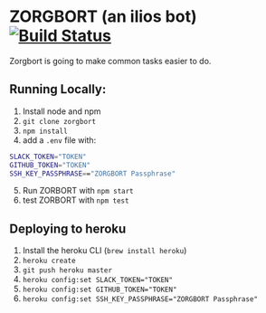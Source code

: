 # ZORGBORT (an ilios bot) [![Build Status](https://travis-ci.org/ucsf-ckm/zorgbort.svg?branch=master)](https://travis-ci.org/ucsf-ckm/zorgbort)

Zorgbort is going to make common tasks easier to do.

## Running Locally:

1. Install node and npm
2. `git clone zorgbort`
3. `npm install`
4. add a `.env` file with:
```bash
SLACK_TOKEN="TOKEN"
GITHUB_TOKEN="TOKEN"
SSH_KEY_PASSPHRASE=="ZORGBORT Passphrase"
```
5. Run ZORBORT with `npm start`
5. test ZORBORT with `npm test`


## Deploying to heroku
1. Install the heroku CLI (`brew install heroku`)
2. `heroku create`
3. `git push heroku master`
4. `heroku config:set SLACK_TOKEN="TOKEN"`
5. `heroku config:set GITHUB_TOKEN="TOKEN"`
5. `heroku config:set SSH_KEY_PASSPHRASE="ZORGBORT Passphrase"`
